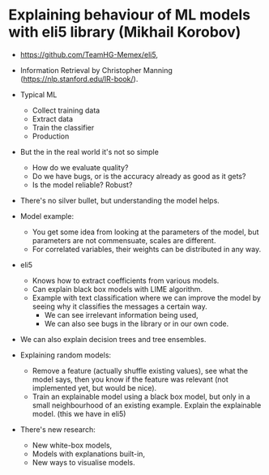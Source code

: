 # Explaining behaviour of ML models with eli5 library (Mikhail Korobov)

- https://github.com/TeamHG-Memex/eli5,
- Information Retrieval by Christopher Manning
  (https://nlp.stanford.edu/IR-book/).

- Typical ML
  - Collect training data
  - Extract data
  - Train the classifier
  - Production
- But the in the real world it's not so simple
  - How do we evaluate quality?
  - Do we have bugs, or is the accuracy already as good as it gets?
  - Is the model reliable? Robust?
- There's no silver bullet, but understanding the model helps.
- Model example:
  - You get some idea from looking at the parameters of the model, but
    parameters are not commensuate, scales are different.
  - For correlated variables, their weights can be distributed in any way.
- eli5
  - Knows how to extract coefficients from various models.
  - Can explain black box models with LIME algorithm.
  - Example with text classification where we can improve the model by seeing
    why it classifies the messages a certain way.
    - We can see irrelevant information being used,
    - We can also see bugs in the library or in our own code.
- We can also explain decision trees and tree ensembles.
- Explaining random models:
  - Remove a feature (actually shuffle existing values), see what the model
    says, then you know if the feature was relevant (not implemented yet, but
    would be nice).
  - Train an explainable model using a black box model, but only in a small
    neighbourhood of an existing example. Explain the explainable model. (this
    we have in eli5)
- There's new research:
  - New white-box models,
  - Models with explanations built-in,
  - New ways to visualise models.
